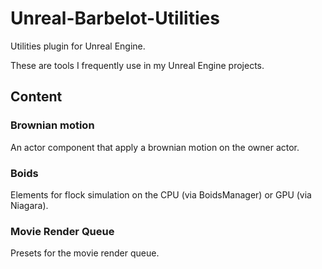 # Unreal-Barbelot-Utilities

Utilities plugin for Unreal Engine.

These are tools I frequently use in my Unreal Engine projects.

## Content 

### Brownian motion

An actor component that apply a brownian motion on the owner actor.

### Boids

Elements for flock simulation on the CPU (via BoidsManager) or GPU (via Niagara).

### Movie Render Queue

Presets for the movie render queue.